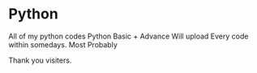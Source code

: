 # Python
All of my python codes
Python Basic + Advance
Will upload Every code within somedays.
Most Probably

Thank you visiters.
